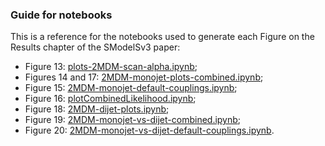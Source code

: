 ### Guide for notebooks ###

This is a reference for the notebooks used to generate each Figure on the Results chapter of the SModelSv3 paper:
* Figure 13: [plots-2MDM-scan-alpha.ipynb](./plots-2MDM-scan-alpha.ipynb);
* Figures 14 and 17: [2MDM-monojet-plots-combined.ipynb](./2MDM-monojet-plots-combined.ipynb);
* Figure 15: [2MDM-monojet-default-couplings.ipynb](./2MDM-monojet-default-couplings.ipynb);
* Figure 16: [plotCombinedLikelihood.ipynb](./plotCombinedLikelihood.ipynb);
* Figure 18: [2MDM-dijet-plots.ipynb](./2MDM-dijet-plots.ipynb);
* Figure 19: [2MDM-monojet-vs-dijet-combined.ipynb](./2MDM-monojet-vs-dijet-combined.ipynb);
* Figure 20: [2MDM-monojet-vs-dijet-default-couplings.ipynb](./2MDM-monojet-vs-dijet-default-couplings.ipynb).
